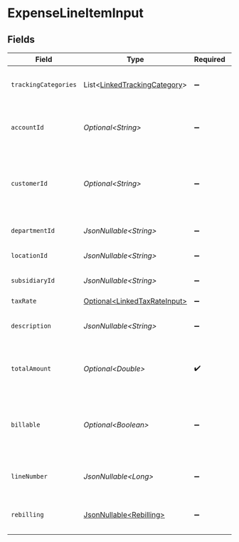 # ExpenseLineItemInput


## Fields

| Field                                                                              | Type                                                                               | Required                                                                           | Description                                                                        | Example                                                                            |
| ---------------------------------------------------------------------------------- | ---------------------------------------------------------------------------------- | ---------------------------------------------------------------------------------- | ---------------------------------------------------------------------------------- | ---------------------------------------------------------------------------------- |
| `trackingCategories`                                                               | List\<[LinkedTrackingCategory](../../models/components/LinkedTrackingCategory.md)> | :heavy_minus_sign:                                                                 | A list of linked tracking categories.                                              |                                                                                    |
| `accountId`                                                                        | *Optional\<String>*                                                                | :heavy_minus_sign:                                                                 | The unique identifier for the ledger account.                                      | 123456                                                                             |
| `customerId`                                                                       | *Optional\<String>*                                                                | :heavy_minus_sign:                                                                 | The ID of the customer this expense item is linked to.                             | 12345                                                                              |
| `departmentId`                                                                     | *JsonNullable\<String>*                                                            | :heavy_minus_sign:                                                                 | The ID of the department                                                           | 12345                                                                              |
| `locationId`                                                                       | *JsonNullable\<String>*                                                            | :heavy_minus_sign:                                                                 | The ID of the location                                                             | 12345                                                                              |
| `subsidiaryId`                                                                     | *JsonNullable\<String>*                                                            | :heavy_minus_sign:                                                                 | The ID of the subsidiary                                                           | 12345                                                                              |
| `taxRate`                                                                          | [Optional\<LinkedTaxRateInput>](../../models/components/LinkedTaxRateInput.md)     | :heavy_minus_sign:                                                                 | N/A                                                                                |                                                                                    |
| `description`                                                                      | *JsonNullable\<String>*                                                            | :heavy_minus_sign:                                                                 | The expense line item description                                                  | Travel US.                                                                         |
| `totalAmount`                                                                      | *Optional\<Double>*                                                                | :heavy_check_mark:                                                                 | The total amount of the expense line item.                                         | 275                                                                                |
| `billable`                                                                         | *Optional\<Boolean>*                                                               | :heavy_minus_sign:                                                                 | Boolean that indicates if the line item is billable or not.                        | true                                                                               |
| `lineNumber`                                                                       | *JsonNullable\<Long>*                                                              | :heavy_minus_sign:                                                                 | Line number of the resource                                                        | 1                                                                                  |
| `rebilling`                                                                        | [JsonNullable\<Rebilling>](../../models/components/Rebilling.md)                   | :heavy_minus_sign:                                                                 | Rebilling metadata for this line item.                                             |                                                                                    |